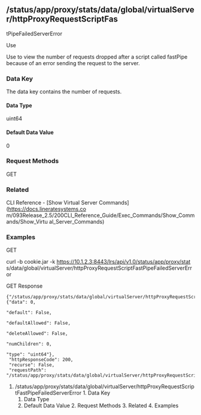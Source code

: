 ## /status/app/proxy/stats/data/global/virtualServer/httpProxyRequestScriptFas
tPipeFailedServerError

Use

Use to view the number of requests dropped after a script called fastPipe
because of an error sending the request to the server.

### Data Key

The data key contains the number of requests.

#### Data Type

uint64

#### Default Data Value

0

### Request Methods

GET

### Related

CLI Reference - [Show Virtual Server Commands](https://docs.lineratesystems.co
m/093Release_2.5/200CLI_Reference_Guide/Exec_Commands/Show_Commands/Show_Virtu
al_Server_Commands)

### Examples

GET

curl -b cookie.jar -k https://10.1.2.3:8443/lrs/api/v1.0/status/app/proxy/stat
s/data/global/virtualServer/httpProxyRequestScriptFastPipeFailedServerError

GET Response

    
    {"/status/app/proxy/stats/data/global/virtualServer/httpProxyRequestScriptFastPipeFailedServerError": {"data": 0,
                                                                                                            "default": False,
                                                                                                            "defaultAllowed": False,
                                                                                                            "deleteAllowed": False,
                                                                                                            "numChildren": 0,
                                                                                                            "type": "uint64"},
     "httpResponseCode": 200,
     "recurse": False,
     "requestPath": "/status/app/proxy/stats/data/global/virtualServer/httpProxyRequestScriptFastPipeFailedServerError"}
    

  1. /status/app/proxy/stats/data/global/virtualServer/httpProxyRequestScriptFastPipeFailedServerError
    1. Data Key
      1. Data Type
      2. Default Data Value
    2. Request Methods
    3. Related
    4. Examples

